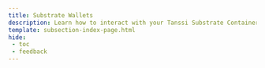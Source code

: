 ```yaml
---
title: Substrate Wallets
description: Learn how to interact with your Tanssi Substrate ContainerChain through the Substrate API, including configuring wallets, adding RPC Urls, and sending funds.
template: subsection-index-page.html
hide: 
 - toc
 - feedback
---
```

